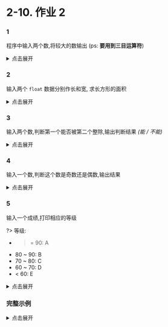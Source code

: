 # 2-10. 作业 2

### 1

程序中输入两个数,将较大的数输出 (ps: **要用到三目运算符**)

<details>
<summary>点击展开</summary>

```cpp
int a1, a2;
cin >> a1 >> a2;
cout << ((a1 > a2) ? a1 : a2);
```

</details>

### 2

输入两个 `float` 数据分别作长和宽, 求长方形的面积

<details>
<summary>点击展开</summary>

```cpp
float b1, b2, bS;
cin >> b1 >> b2;
bS = b1 * b2;
cout << "S = " << bS << endl;
```

</details>

### 3

输入两个数,判断第一个能否被第二个整除,输出判断结果 *(能 / 不能)*

<details>
<summary>点击展开</summary>

```cpp
int c1, c2;
cin >> c1 >> c2;
if (c1 % c2 == 0) {
    cout << "能整除" << endl;
} else {
    cout << "不能整除" << endl;
}
```

</details>

### 4

输入一个数,判断这个数是奇数还是偶数,输出结果

<details>
<summary>点击展开</summary>

```cpp
int d1;
cin >> d1;
if (d1 % 2 == 0) {
    cout << "偶数" << endl;
} else {
    cout << "奇数" << endl;
}
```

</details>

### 5

输入一个成绩,打印相应的等级

?> 等级:

- >= 90: A
- 80 ~ 90: B
- 70 ~ 80: C
- 60 ~ 70: D
- < 60: E

<details>
<summary>点击展开</summary>

```cpp
int e1;
cin >> e1;
string e2;
if (e1 > 90) {
    e2 = "A";
} else if (e1 > 80) {
    e2 = "B";
} else if (e1 > 70) {
    e2 = "C";
} else if (e1 > 60) {
    e2 = "D";
} else {
    e2 = "E";
}
cout << "等级: " << e2 << endl;
```

</details>

### 完整示例

<details>
<summary>点击展开</summary>

```cpp
#include <iostream>
using namespace std;

int main() {
    cout << "---1---" << endl;
    int a1, a2;
    cin >> a1 >> a2;
    cout << ((a1 > a2) ? a1 : a2);

    cout << endl << "---2---" << endl;
    float b1, b2, bS;
    cin >> b1 >> b2;
    bS = b1 * b2;
    cout << "S = " << bS << endl;

    cout << "---3---" << endl;
    int c1, c2;
    cin >> c1 >> c2;
    if (c1 % c2 == 0) {
        cout << "能整除" << endl;
    } else {
        cout << "不能整除" << endl;
    }

    cout << "---4---" << endl;
    int d1;
    cin >> d1;
    if (d1 % 2 == 0) {
        cout << "偶数" << endl;
    } else {
        cout << "奇数" << endl;
    }

    cout << "---5---" << endl;
    int e1;
    cin >> e1;
    string e2;
    if (e1 > 90) {
        e2 = "A";
    } else if (e1 > 80) {
        e2 = "B";
    } else if (e1 > 70) {
        e2 = "C";
    } else if (e1 > 60) {
        e2 = "D";
    } else {
        e2 = "E";
    }
    cout << "等级: " << e2 << endl;
    return 0;
}
```

</details>